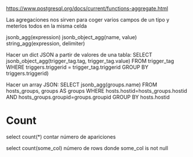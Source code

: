 https://www.postgresql.org/docs/current/functions-aggregate.html

Las agregaciones nos sirven para coger varios campos de un tipo y meterlos todos en la misma celda

jsonb_agg(expression)
jsonb_object_agg(name, value)
string_agg(expression, delimiter)


Hacer un dict JSON a partir de valores de una tabla:
SELECT jsonb_object_agg(trigger_tag.tag, trigger_tag.value)
FROM trigger_tag
WHERE triggers.triggerid = trigger_tag.triggerid
GROUP BY triggers.triggerid)

Hacer un array JSON:
SELECT jsonb_agg(groups.name)
FROM hosts_groups,
     groups AS groups
WHERE hosts.hostid=hosts_groups.hostid
  AND hosts_groups.groupid=groups.groupid
GROUP BY hosts.hostid



# Count
select count(*)
  contar número de apariciones

select count(some_col)
  número de rows donde some_col is not null
